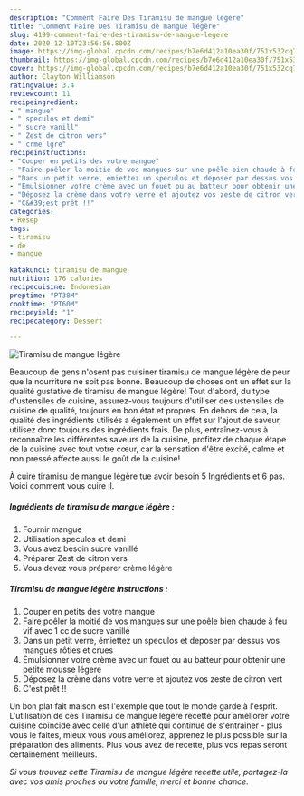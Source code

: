 ```yaml
---
description: "Comment Faire Des Tiramisu de mangue légère"
title: "Comment Faire Des Tiramisu de mangue légère"
slug: 4199-comment-faire-des-tiramisu-de-mangue-legere
date: 2020-12-10T23:56:56.800Z
image: https://img-global.cpcdn.com/recipes/b7e6d412a10ea30f/751x532cq70/tiramisu-de-mangue-legere-photo-principale-de-la-recette.jpg
thumbnail: https://img-global.cpcdn.com/recipes/b7e6d412a10ea30f/751x532cq70/tiramisu-de-mangue-legere-photo-principale-de-la-recette.jpg
cover: https://img-global.cpcdn.com/recipes/b7e6d412a10ea30f/751x532cq70/tiramisu-de-mangue-legere-photo-principale-de-la-recette.jpg
author: Clayton Williamson
ratingvalue: 3.4
reviewcount: 11
recipeingredient:
- " mangue"
- " speculos et demi"
- " sucre vanill"
- " Zest de citron vers"
- " crme lgre"
recipeinstructions:
- "Couper en petits des votre mangue"
- "Faire poêler la moitié de vos mangues sur une poêle bien chaude à feu vif avec 1 cc de sucre vanillé"
- "Dans un petit verre, émiettez un speculos et deposer par dessus vos mangues rôties et crues"
- "Émulsionner votre crème avec un fouet ou au batteur pour obtenir une petite mousse légere"
- "Déposez la crème dans votre verre et ajoutez vos zeste de citron vert"
- "C&#39;est prêt !!"
categories:
- Resep
tags:
- tiramisu
- de
- mangue

katakunci: tiramisu de mangue 
nutrition: 176 calories
recipecuisine: Indonesian
preptime: "PT38M"
cooktime: "PT60M"
recipeyield: "1"
recipecategory: Dessert

---
```



![Tiramisu de mangue légère](https://img-global.cpcdn.com/recipes/b7e6d412a10ea30f/751x532cq70/tiramisu-de-mangue-legere-photo-principale-de-la-recette.jpg)

Beaucoup de gens n'osent pas cuisiner tiramisu de mangue légère de peur que la nourriture ne soit pas bonne. Beaucoup de choses ont un effet sur la qualité gustative de tiramisu de mangue légère! Tout d'abord, du type d'ustensiles de cuisine, assurez-vous toujours d'utiliser des ustensiles de cuisine de qualité, toujours en bon état et propres. En dehors de cela, la qualité des ingrédients utilisés a également un effet sur l'ajout de saveur, utilisez donc toujours des ingrédients frais. De plus, entraînez-vous à reconnaître les différentes saveurs de la cuisine, profitez de chaque étape de la cuisine avec tout votre cœur, car la sensation d'être excité, calme et non pressé affecte aussi le goût de la cuisine!

<!--inarticleads1-->

À cuire tiramisu de mangue légère tue avoir besoin 5 Ingrédients et 6 pas. Voici comment vous cuire il.

##### Ingrédients de tiramisu de mangue légère :

1. Fournir  mangue
1. Utilisation  speculos et demi
1. Vous avez besoin  sucre vanillé
1. Préparer  Zest de citron vers
1. Vous devez vous préparer  crème légère




<!--inarticleads2-->

##### Tiramisu de mangue légère instructions :

1. Couper en petits des votre mangue
1. Faire poêler la moitié de vos mangues sur une poêle bien chaude à feu vif avec 1 cc de sucre vanillé
1. Dans un petit verre, émiettez un speculos et deposer par dessus vos mangues rôties et crues
1. Émulsionner votre crème avec un fouet ou au batteur pour obtenir une petite mousse légere
1. Déposez la crème dans votre verre et ajoutez vos zeste de citron vert
1. C&#39;est prêt !!




<!--inarticleads1-->

<p>
Un bon plat fait maison est l'exemple que tout le monde garde à l'esprit. L'utilisation de ces Tiramisu de mangue légère recette pour améliorer votre cuisine coïncide avec celle d'un athlète qui continue de s'entraîner - plus vous le faites, mieux vous vous améliorez, apprenez le plus possible sur la préparation des aliments. Plus vous avez de recette, plus vos repas seront certainement meilleurs.
</p>

<p>
<i>Si vous trouvez cette Tiramisu de mangue légère recette utile, partagez-la avec vos amis proches ou votre famille, merci et bonne chance.</i>
</p>
